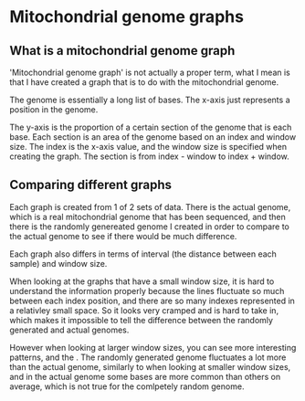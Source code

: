 # Mitochondrial genome graphs

## What is a mitochondrial genome graph
'Mitochondrial genome graph' is not actually a proper term, what I mean is that I have created a graph that is to do with the mitochondrial genome.

The genome is essentially a long list of bases. The x-axis just represents a position in the genome.

The y-axis is the proportion of a certain section of the genome that is each base. Each section is an area of the genome based on an index and window size. The index is the x-axis value, and the window size is specified when creating the graph. The section is from index - window to index + window.

## Comparing different graphs
Each graph is created from 1 of 2 sets of data. There is the actual genome, which is a real mitochondrial genome that has been sequenced, and then there is the randomly genereated genome I created in order to compare to the actual genome to see if there would be much difference.

Each graph also differs in terms of interval (the distance between each sample) and window size.




When looking at the graphs that have a small window size, it is hard to understand the information properly because the lines fluctuate so much between each index position, and there are so many indexes represented in a relativley small space. So it looks very cramped and is hard to take in, which makes it impossible to tell the difference between the randomly generated and actual genomes.

However when looking at larger window sizes, you can see more interesting patterns, and the . The randomly generated genome fluctuates a lot more than the actual genome, similarly to when looking at smaller window sizes, and in the actual genome some bases are more common than others on average, which is not true for the comlpetely random genome.
